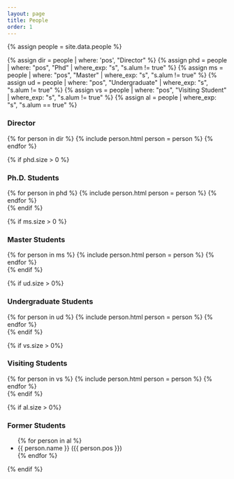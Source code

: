 ```yaml
---
layout: page
title: People
order: 1
---
```


<section id="people">
<div>
{% assign people = site.data.people %}

{% assign dir = people | where: 'pos', "Director" %}
{% assign phd = people | where: "pos", "Phd" | where_exp: "s", "s.alum != true" %}
{% assign ms = people | where: "pos", "Master" | where_exp: "s", "s.alum != true" %}
{% assign ud = people | where: "pos", "Undergraduate" | where_exp: "s", "s.alum != true" %}
{% assign vs = people | where: "pos", "Visiting Student" | where_exp: "s", "s.alum != true" %}
{% assign al = people | where_exp: "s", "s.alum == true" %}

<h3 class="mt-1">Director</h3>
<div class="d-flex">
{% for person in dir %}
{% include person.html person = person %}
{% endfor %}
</div>

{% if phd.size > 0 %}
<h3 class="mt-1">Ph.D. Students</h3>
<div class="d-flex">
{% for person in phd %}
{% include person.html person = person %}
{% endfor %}
</div>
{% endif %}

{% if ms.size > 0 %}
<h3 class="mt-1">Master Students</h3>
<div class="d-flex">
{% for person in ms %}
{% include person.html person = person %}
{% endfor %}
</div>
{% endif %}

{% if ud.size > 0%}
<h3 class="mt-1">Undergraduate Students</h3>
<div class="d-flex">
{% for person in ud %}
{% include person.html person = person %}
{% endfor %}
</div>
{% endif %}


{% if vs.size > 0%}
<h3 class="mt-1">Visiting Students</h3>
<div class="d-flex">
{% for person in vs %}
{% include person.html person = person %}
{% endfor %}
</div>
{% endif %}

</div>

{% if al.size > 0%}
<h3 class="mt-1">Former Students</h3>
<ul>
{% for person in al %}
<li>{{ person.name }} ({{ person.pos }})</li>
{% endfor %}
</ul>
{% endif %}
</section>

